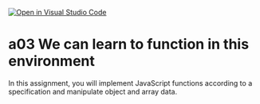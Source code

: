 [![Open in Visual Studio Code](https://classroom.github.com/assets/open-in-vscode-f059dc9a6f8d3a56e377f745f24479a46679e63a5d9fe6f495e02850cd0d8118.svg)](https://classroom.github.com/online_ide?assignment_repo_id=5932162&assignment_repo_type=AssignmentRepo)
# a03 We can learn to function in this environment
In this assignment, you will implement JavaScript functions according to a specification and manipulate object and array data.
